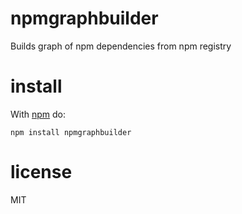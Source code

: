 # npmgraphbuilder

Builds graph of npm dependencies from npm registry

# install

With [npm](https://npmjs.org) do:

```
npm install npmgraphbuilder
```

# license

MIT
